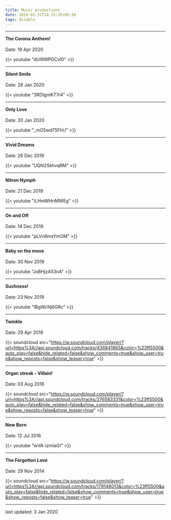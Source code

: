 ```yaml
---
title: Music productions
date: 2019-01-31T14:15:35+05:30
tags: disable
---
```


---

**The Corona Anthem!**\
\
Date: 19 Apr 2020

{{< youtube "dUI9WPGCvl0" >}}

---

**Silent Smile**\
\
Date: 28 Jan 2020

{{< youtube "3RDIgmK77r4" >}}

---

**Only Love**\
\
Date: 20 Jan 2020

{{< youtube "_mO5wd75FhU" >}}

---

**Vivid Dreams**\
\
Date: 26 Dec 2019

{{< youtube "UQN2SkhvqRM" >}}

---

**Nitron Nymph**\
\
Date: 21 Dec 2019

{{< youtube "iLHmWHnMWEg" >}}

---

**On and Off**\
\
Date: 14 Dec 2019

{{< youtube "pLVn6msYmOM" >}}

---

**Baby on the move**\
\
Date: 30 Nov 2019

{{< youtube "JxBHjzA53nA" >}}

---

**Suchness!**\
\
Date: 23 Nov 2019

{{< youtube "IBgWcNj6GRc" >}}

---

**Twinkle**\
\
Date: 29 Apr 2018

{{< soundcloud src="https://w.soundcloud.com/player/?url=https%3A//api.soundcloud.com/tracks/436841865&color=%23ff5500&auto_play=false&hide_related=false&show_comments=true&show_user=true&show_reposts=false&show_teaser=true" >}}

---

**Organ streak - Villain!**\
\
Date: 03 Aug 2016

{{< soundcloud src="https://w.soundcloud.com/player/?url=https%3A//api.soundcloud.com/tracks/276583331&color=%23ff5500&auto_play=false&hide_related=false&show_comments=true&show_user=true&show_reposts=false&show_teaser=true" >}}

---

**New Born**\
\
Date: 12 Jul 2016

{{< youtube "wVA-izmIaGI" >}}

---

**The Forgotton Love**\
\
Date: 29 Nov 2014

{{< soundcloud src="https://w.soundcloud.com/player/?url=https%3A//api.soundcloud.com/tracks/179148013&color=%23ff5500&auto_play=false&hide_related=false&show_comments=true&show_user=true&show_reposts=false&show_teaser=true" >}}

---

last updated: 3 Jan 2020
